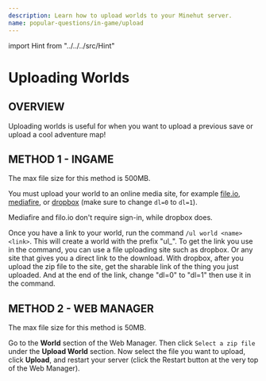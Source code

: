 ```yaml
---
description: Learn how to upload worlds to your Minehut server.
name: popular-questions/in-game/upload
---
```


import Hint from "../../../src/Hint"

# Uploading Worlds

## OVERVIEW

Uploading worlds is useful for when you want to upload a previous save or upload a cool adventure map!

## METHOD 1 - INGAME

<Hint style="warning">
The max file size for this method is 500MB.
</Hint>

You must upload your world to an online media site, for example [file.io](https://www.file.io/), [mediafire](https://app.mediafire.com/myfiles), or [dropbox](https://www.dropbox.com/?_hp=c) \(make sure to change `dl=0` to `dl=1`\).

<Hint style="info">
Mediafire and filo.io don't require sign-in, while dropbox does.
</Hint>

Once you have a link to your world, run the command `/ul world <name> <link>`. This will create a world with the prefix "ul\_". To get the link you use in the command, you can use a file uploading site such as dropbox. Or any site that gives you a direct link to the download. With dropbox, after you upload the zip file to the site, get the sharable link of the thing you just uploaded. And at the end of the link, change "dl=0" to "dl=1" then use it in the command.

## METHOD 2 - WEB MANAGER

<Hint style="warning">
The max file size for this method is 50MB.
</Hint>

Go to the **World** section of the Web Manager. Then click `Select a zip file` under the **Upload World** section. Now select the file you want to upload, click **Upload**, and restart your server \(click the Restart button at the very top of the Web Manager\).
